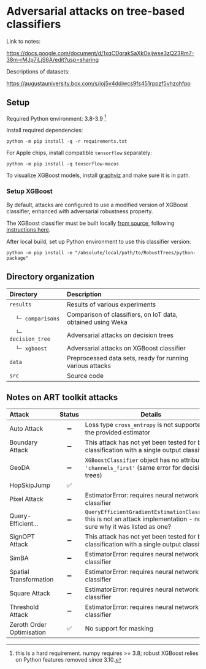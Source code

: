 # Adversarial attacks on tree-based classifiers

Link to notes:

<https://docs.google.com/document/d/1xqCDqrakSaXkOxijwse3zQ23Rm7-38m-rMJp7iLjS6A/edit?usp=sharing>

Descriptions of datasets:

<https://augustauniversity.box.com/s/ioj5v4ddiwcs9fs451rppzf5vhzohfpo>

## Setup

Required Python environment: 3.8-3.9 [^1]

[^1]: this is a hard requirement. numpy requires >= 3.8; robust XGBoost relies on Python features removed since 3.10.

Install required dependencies:

```
python -m pip install -q -r requirements.txt
```

For Apple chips, install compatible `tensorflow` separately:

```
python -m pip install -q tensorflow-macos
```

To visualize XGBoost models, install [graphviz](https://graphviz.org/) and make sure it is in path.

### Setup XGBoost

By default, attacks are configured to use a modified version of XGBoost classifier,
enhanced with adversarial robustness property.

The XGBoost classifier must be built locally [from source](https://github.com/chenhongge/RobustTrees), 
following [instructions here](https://github.com/chenhongge/RobustTrees/tree/master/python-package#from-source).

After local build, set up Python environment to use this classifier version:

```
python -m pip install -e "/absolute/local/path/to/RobustTrees/python-package"
```

## Directory organization

| Directory           | Description                                                 |
|:--------------------|:------------------------------------------------------------|
| `results`           | Results of various experiments                              |
| 　`└─ comparisons`   | Comparison of classifiers, on IoT data, obtained using Weka |
| 　`└─ decision_tree` | Adversarial attacks on decision trees                       |
| 　`└─ xgboost`       | Adversarial attacks on XGBoost classifier                   |
| `data`              | Preprocessed data sets, ready for running various attacks   |
| `src`               | Source code                                                 |

## Notes on ART toolkit attacks

| Attack                    | Status | Details                                                                                                                |
|:--------------------------|:------:|------------------------------------------------------------------------------------------------------------------------|
| Auto Attack               |   ➖    | Loss type `cross_entropy` is not supported for the provided estimator                                                  |
| Boundary Attack           |   ➖    | This attack has not yet been tested for binary classification with a single output classifier                          |
| GeoDA                     |   ➖    | `XGBoostClassifier` object has no attribute `'channels_first'` (same error for decision trees)                         |
| HopSkipJump               |   ✅    |                                                                                                                        |
| Pixel Attack              |   ➖    | EstimatorError: requires neural network classifier                                                                     |
| Query-Efficient...        |   ➖    | `QueryEfficientGradientEstimationClassifier` this is not an attack implementation - not sure why it was listed as one? |
| SignOPT Attack            |   ➖    | This attack has not yet been tested for binary classification with a single output classifier                          |
| SimBA                     |   ➖    | EstimatorError: requires neural network classifier                                                                     |
| Spatial Transformation    |   ➖    | EstimatorError: requires neural network classifier                                                                     |
| Square Attack             |   ➖    | EstimatorError: requires neural network classifier                                                                     |
| Threshold Attack          |   ➖    | EstimatorError: requires neural network classifier                                                                     |
| Zeroth Order Optimisation |   ✅    | No support for masking                                                                                                 |